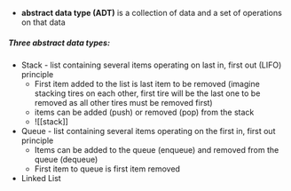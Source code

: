 - **abstract data type (ADT)** is a collection of data and a set of operations on that data

##### Three abstract data types:
- Stack - list containing several items operating on last in, first out (LIFO) principle
	- First item added to the list is last item to be removed (imagine stacking tires on each other, first tire will be the last one to be removed as all other tires must be removed first)
	- items can be added (push) or removed (pop) from the stack
	- ![[stack]]
- Queue - list containing several items operating on the first in, first out principle
	- Items can be added to the queue (enqueue) and removed from the queue (dequeue)
	- First item to queue is first item removed
- Linked List